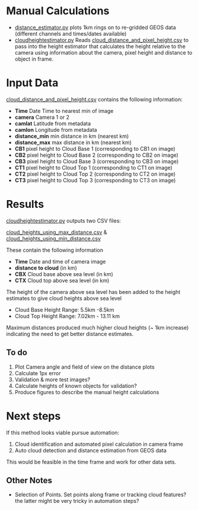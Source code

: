 # Manual Calculations

* [distance_estimator.py](distance_estimator.py) plots 1km rings on to re-gridded GEOS data (different channels and times/dates available)
* [cloudheightestimator.py](cloudheightestimator.py) Reads [cloud_distance_and_pixel_height.csv](pixel_data/cloud_distance_and_pixel_height.csv) to pass into the height estimator that calculates the height relative to the camera using information about the camera, pixel height and distance to object in frame.


# Input Data

[cloud_distance_and_pixel_height.csv](pixel_data/cloud_distance_and_pixel_height.csv) contains the following information:

* **Time** Date Time to nearest min of image
* **camera** Camera 1 or 2
* **camlat** Latitude from metadata
* **camlon** Longitude from metadata
* **distance_min** min distance in km (nearest km)
* **distance_max** max distance in km (nearest km)
* **CB1** pixel height to Cloud Base 1 (corresponding to CB1 on image)
* **CB2** pixel height to Cloud Base 2 (corresponding to CB2 on image)
* **CB3** pixel height to Cloud Base 3 (corresponding to CB3 on image)
* **CT1** pixel height to Cloud Top 1 (corresponding to CT1 on image)
* **CT2** pixel height to Cloud Top 2 (corresponding to CT2 on image)
* **CT3** pixel height to Cloud Top 3 (corresponding to CT3 on image)

# Results

[cloudheightestimator.py](cloudheightestimator.py) outputs two CSV files:

[cloud_heights_using_max_distance.csv](results/cloud_heights_using_max_distance.csv) & [cloud_heights_using_min_distance.csv](results/cloud_heights_using_min_distance.csv)

These contain the following information

* **Time** Date and time of camera image
* **distance to cloud** (in km)
* **CBX** Cloud base above sea level (in km)
* **CTX** Cloud top above sea level (in km)

The height of the camera above sea level has been added to the height estimates to give cloud heights above sea level

* Cloud Base Height Range: 5.5km -8.5km
* Cloud Top Height Range: 7.02km - 13.11 km

Maximum distances produced much higher cloud heights (~ 1km increase) indicating the need to get better distance estimates.

## To do

1. Plot Camera angle and field of view on the distance plots
2. Calculate 1px error
3. Validation & more test images?
4. Calculate heights of known objects for validation?
5. Produce figures to describe the manual height calculations

# Next steps

If this method looks viable pursue automation:

1. Cloud identification and automated pixel calculation in camera frame
2. Auto cloud detection and distance estimation from GEOS data

This would be feasible in the time frame and work for other data sets.

## Other Notes

* Selection of Points. Set points along frame or tracking cloud features? the latter might be very tricky in automation steps?
